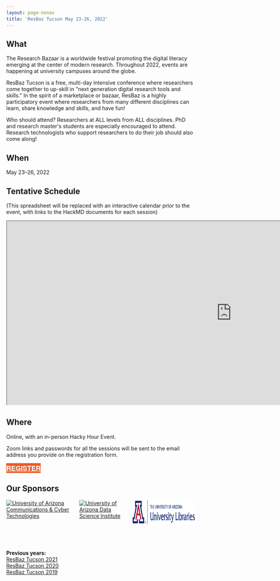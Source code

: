 ```yaml
---
layout: page-nonav
title: 'ResBaz Tucson May 23-26, 2022'
---
```


## What

The Research Bazaar is a worldwide festival promoting the digital literacy emerging at the center of modern research. Throughout 2022, events are happening at university campuses around the globe.

ResBaz Tucson is a free, multi-day intensive conference where researchers come together to up-skill in "next generation digital research tools and skills." In the spirit of a marketplace or bazaar, ResBaz is a highly participatory event where researchers from many different disciplines can learn, share knowledge and skills, and have fun!

Who should attend? Researchers at ALL levels from ALL disciplines. PhD and research master's students are especially encouraged to attend. Research technologists who support researchers to do their job should also come along!

## When

May 23&ndash;26, 2022

## Tentative Schedule

(This spreadsheet will be replaced with an interactive calendar prior to the event, with links to the HackMD documents for each session)

<iframe src="https://docs.google.com/spreadsheets/d/e/2PACX-1vTtqfEpBb1m0xHr9urmr8tpFl8w7JQAxMoGG5CJ5y4B8-mrqT2vuU2_YJ25ismWQpdm_H74aYcjmZkQ/pubhtml?widget=true&amp;headers=false" width="1200" height="490"></iframe>

## Where

Online, with an in-person Hacky Hour Event.

Zoom links and passwords for all the sessions will be sent to the email address you provide on the registration form.

<a href="https://forms.gle/PToMz4TvfsVRUnVT9" class="btn btn2022" target="_blank">Register</a>

<style>
  .btn2022 {
    font-family: Montserrat,"Helvetica Neue",Helvetica,Arial,sans-serif;
    text-transform: uppercase;
    font-size: 18px;
    font-weight: 700;
    background-color: #EA5A2A;
    color: white;
  }
</style>

## Our Sponsors

<div style="display: flex; width: 100%; justify-content: space-around">
  <a href="https://datascience.cals.arizona.edu/"><img src="https://datascience.cals.arizona.edu/sites/datascience.cals.arizona.edu/files/CCT%20logo-primary%402x.png" alt="University of Arizona Communications &amp; Cyber Technologies" height="65"></a>
  <a href="https://datascience.arizona.edu/"><img src="https://datascience.arizona.edu/sites/default/files/Data%20Science%20Institute_Webheader%20%281%29_0.svg" alt="University of Arizona Data Science Institute" height="65"></a>
  <a href="https://new.library.arizona.edu/"><img src="/img/logos/ua_libraries.png" alt="University of Arizona Libraries" height="65"></a>
</div>

<br><br><br>
**Previous years:**<br/>
<a href="/resbaz/resbazTucson2021">ResBaz Tucson 2021</a><br/>
<a href="/resbaz/resbazTucson2020">ResBaz Tucson 2020</a><br/>
<a href="/resbaz/resbazTucson2019">ResBaz Tucson 2019</a>
